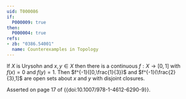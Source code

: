 ```yaml
---
uid: T000086
if:
  P000009: true
then:
  P000004: true
refs:
- zb: "0386.54001"
  name: Counterexamples in Topology
---
```


If $X$ is Urysohn and $x,y \in X$ then there is a continuous $f:X \rightarrow [0,1]$ with $f(x)=0$ and $f(y)=1$. Then $f^{-1}([0,\frac{1}{3})$ and $f^{-1}(\frac{2}{3},1]$ are open sets about $x$ and $y$ with disjoint closures.

Asserted on page 17 of {{doi:10.1007/978-1-4612-6290-9}}.
